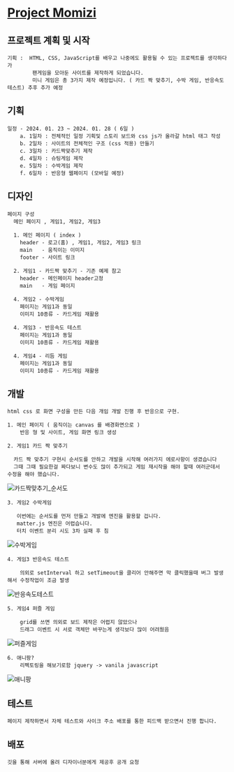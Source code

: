 # [Project Momizi](https://park-yunjae.github.io/ProjectMomizi/)

## 프로젝트 계획 및 시작

    기획 :  HTML, CSS, JavaScript를 배우고 나중에도 활용될 수 있는 프로젝트를 생각하다가 
            팬게임을 모아둔 사이트를 제작하게 되었습니다.
            미니 게임은 총 3가지 제작 예정입니다. ( 카드 짝 맞추기, 수박 게임, 반응속도 테스트) 추후 추가 예정
    
## 기획

    일정 - 2024. 01. 23 ~ 2024. 01. 28 ( 6일 )
        a. 1일차 : 전체적인 일정 기획및 스토리 보드와 css js가 올라갈 html 태그 작성
        b. 2일차 : 사이트의 전체적인 구조 (css 적용) 만들기
        c. 3일차 : 카드짝맞추기 제작
        d. 4일차 : 슈팅게임 제작
        e. 5일차 : 수박게임 제작
        f. 6일차 : 반응형 웹페이지 (모바일 예정)

## 디자인

    페이지 구성
      메인 페이지 , 게임1, 게임2, 게임3

      1. 메인 페이지 ( index ) 
        header - 로고(홈) , 게임1, 게임2, 게임3 링크
        main   - 움직이는 이미지
        footer - 사이트 링크

      2. 게임1 - 카드짝 맞추기 - 기존 예제 참고
        header - 메인페이지 header고정
        main   - 게임 페이지
        
      4. 게임2 - 수박게임
        페이지는 게임1과 동일
        이미지 10종류 - 카드게임 재활용
        
      4. 게임3 - 반응속도 테스트
        페이지는 게임1과 동일
        이미지 10종류 - 카드게임 재활용
        
      4. 게임4 - 리듬 게임
        페이지는 게임1과 동일
        이미지 10종류 - 카드게임 재활용

## 개발
    html css 로 화면 구성을 만든 다음 개임 개발 진행 후 반응으로 구현.

    1. 메인 페이지 ( 움직이는 canvas 를 배경화면으로 )    
        반응 형 및 사이트, 게임 화면 링크 생성

    2. 게임1 카드 짝 맞추기

      카드 짝 맞추기 구현시 순서도를 안하고 개발을 시작해 여러가지 에로사항이 생겼습니다
      그때 그때 필요한걸 짜다보니 변수도 많이 추가되고 게임 재시작을 해야 할때 여러군데서 수정을 해야 했습니다.
        
![카드짝맞추기_순서도](https://github.com/PARK-Yunjae/ProjectMomizi/assets/153791225/5411f50c-e99e-4951-a9b0-84265384c9cb)

    3. 게임2 수박게임
    
       이번에는 순서도를 먼저 만들고 개발에 엔진을 활용할 겁니다.
       matter.js 엔진은 어렵습니다.
       터치 이벤트 분리 시도 3차 실패 후 침

![수박게임](https://github.com/PARK-Yunjae/ProjectMomizi/assets/153791225/c29b3feb-aece-4217-ac0c-dda074316c37)

    4. 게임3 반응속도 테스트
    
        의외로 setInterval 하고 setTimeout을 클리어 안해주면 막 클릭했을때 버그 발생해서 수정작업이 조금 발생

![반응속도테스트](https://github.com/PARK-Yunjae/ProjectMomizi/assets/153791225/c091f0e5-1f14-4d98-b4aa-d72a3e9f622b)

    5. 게임4 퍼즐 게임
    
        grid를 쓰면 의외로 보드 제작은 어렵지 않았으나
        드래그 이벤트 시 서로 객체만 바꾸는게 생각보다 많이 어려웠음

![퍼즐게임](https://github.com/PARK-Yunjae/ProjectMomizi/assets/153791225/75514082-6460-41b3-9e3a-428e723a5725)

    6. 애니팡?
        리펙토링을 해보기로함 jquery -> vanila javascript 

![애니팡](https://github.com/PARK-Yunjae/ProjectMomizi/assets/153791225/bad7b81f-97b2-49a6-aeea-52a0a81865c2)



## 테스트 
    페이지 제작하면서 자체 테스트와 사이크 주소 배포를 통한 피드백 받으면서 진행 합니다.
## 배포
    깃을 통해 서버에 올려 디자이너분에게 제공후 공개 요청
    
